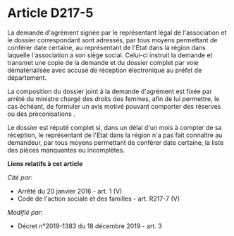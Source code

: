# Article D217-5

La demande d'agrément signée par le représentant légal de l'association et le dossier correspondant sont adressés, par tous
moyens permettant de conférer date certaine, au représentant de l'Etat dans la région dans laquelle l'association a son siège
social. Celui-ci instruit la demande et transmet une copie de la demande et du dossier complet par voie dématérialisée avec
accusé de réception électronique au préfet de département.

La composition du dossier joint à la demande d'agrément est fixée par arrêté du ministre chargé des droits des femmes, afin
de lui permettre, le cas échéant, de formuler un avis motivé pouvant comporter des réserves ou des préconisations .

Le dossier est réputé complet si, dans un délai d'un mois à compter de sa réception, le représentant de l'Etat dans la région
n'a pas fait connaître au demandeur, par tous moyens permettant de conférer date certaine, la liste des pièces manquantes ou
incomplètes.

**Liens relatifs à cet article**

_Cité par_:

  - Arrêté du 20 janvier 2016 - art. 1 (V)
  - Code de l'action sociale et des familles - art. R217-7 (V)

_Modifié par_:

  - Décret n°2019-1383 du 18 décembre 2019 - art. 3
